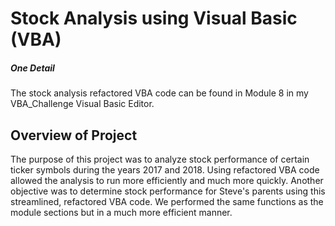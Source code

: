 # Stock Analysis using Visual Basic (VBA)

##### One Detail
The stock analysis refactored VBA code can be found in Module 8 in my VBA_Challenge Visual Basic Editor. 

## Overview of Project 
The purpose of this project was to analyze stock performance of certain ticker symbols during the years 2017 and 2018. Using refactored VBA code allowed the analysis to run more efficiently and much more quickly. Another objective was to determine stock performance for Steve's parents using this streamlined, refactored VBA code. We performed the same functions as the module sections but in a much more efficient manner. 
